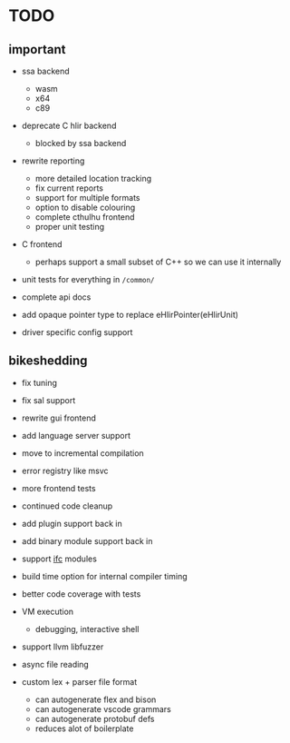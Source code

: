 # TODO

## important

* ssa backend
    * wasm
    * x64
    * c89
    
* deprecate C hlir backend
    * blocked by ssa backend

* rewrite reporting
    * more detailed location tracking
    * fix current reports
    * support for multiple formats
    * option to disable colouring
    * complete cthulhu frontend
    * proper unit testing

* C frontend
    * perhaps support a small subset of C++ so we can use it internally

* unit tests for everything in `/common/`
* complete api docs
* add opaque pointer type to replace eHlirPointer(eHlirUnit)
* driver specific config support

## bikeshedding

* fix tuning 
* fix sal support
* rewrite gui frontend
* add language server support
* move to incremental compilation
* error registry like msvc
* more frontend tests
* continued code cleanup
* add plugin support back in
* add binary module support back in
* support [ifc](https://github.com/microsoft/ifc-spec) modules
* build time option for internal compiler timing
* better code coverage with tests
* VM execution
    * debugging, interactive shell
* support llvm libfuzzer
* async file reading

* custom lex + parser file format
    * can autogenerate flex and bison
    * can autogenerate vscode grammars
    * can autogenerate protobuf defs 
    * reduces alot of boilerplate
